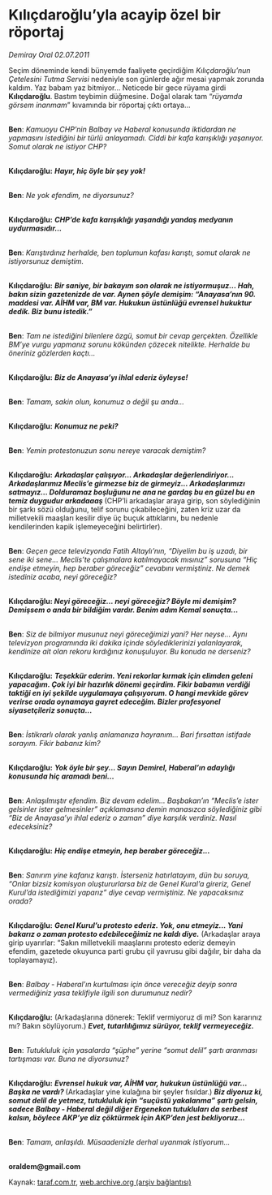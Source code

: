 # Kılıçdaroğlu’yla acayip özel bir röportaj

*Demiray Oral 02.07.2011*

<div class="yazi"><p>Seçim döneminde kendi bünyemde faaliyete geçirdiğim <i>Kılıçdaroğlu’nun Çetelesini Tutma Servisi</i> nedeniyle son günlerde ağır mesai yapmak zorunda kaldım. Yaz babam yaz bitmiyor... Neticede bir gece rüyama girdi<b> Kılıçdaroğlu</b>. Bastım teybimin düğmesine. Doğal olarak tam “<i>rüyamda görsem inanmam</i>” kıvamında bir röportaj çıktı ortaya...</p>
<p><b><br/>Ben</b>: <i>Kamuoyu CHP’nin Balbay ve Haberal konusunda iktidardan ne yapmasını istediğini bir türlü anlayamadı. Ciddi bir kafa karışıklığı yaşanıyor. Somut olarak ne istiyor CHP?</i></p>
<p><b><br/>Kılıçdaroğlu:</b> <b><i>Hayır, hiç öyle bir şey yok! </i></b></p>
<p><b><br/>Ben</b>: <i>Ne yok efendim, ne diyorsunuz?</i></p>
<p><b><br/>Kılıçdaroğlu:</b> <b><i>CHP’de kafa karışıklığı yaşandığı yandaş medyanın uydurmasıdır...</i></b></p>
<p><b><br/>Ben</b>: <i>Karıştırdınız herhalde, ben toplumun kafası karıştı, somut olarak ne istiyorsunuz demiştim.</i> </p>
<p><b><br/>Kılıçdaroğlu:</b> <b><i>Bir saniye, bir bakayım son olarak ne istiyormuşuz... Hah, bakın sizin gazetenizde de var. Aynen şöyle demişim: “Anayasa’nın 90. maddesi var. AİHM var, BM var. Hukukun üstünlüğü evrensel hukuktur dedik. Biz bunu istedik.”</i></b></p>
<p><b><br/>Ben</b>: <i>Tam</i> <i>ne istediğini bilenlere özgü, somut bir cevap gerçekten. Özellikle BM’ye vurgu yapmanız sorunu kökünden çözecek nitelikte. Herhalde bu öneriniz gözlerden kaçtı...</i></p>
<p><b><br/>Kılıçdaroğlu:</b> <b><i>Biz de Anayasa’yı ihlal ederiz öyleyse!</i></b></p>
<p><b><br/>Ben</b>: <i>Tamam, sakin olun, konumuz o değil şu anda...</i></p>
<p><b><br/>Kılıçdaroğlu:</b> <b><i>Konumuz ne peki?</i></b></p>
<p><b><br/>Ben</b>: <i>Yemin protestonuzun sonu nereye varacak demiştim?</i> </p>
<p><b><br/>Kılıçdaroğlu:</b> <b><i>Arkadaşlar çalışıyor... Arkadaşlar değerlendiriyor... Arkadaşlarımız Meclis’e girmezse biz de girmeyiz... Arkadaşlarımızı satmayız... Dolduramaz boşluğunu ne ana ne gardaş bu en güzel bu en temiz duygudur arkadaaaş </i></b>(CHP’li arkadaşlar araya girip, son söylediğinin bir şarkı sözü olduğunu, telif sorunu çıkabileceğini, zaten kriz uzar da milletvekili maaşları kesilir diye üç buçuk attıklarını, bu nedenle kendilerinden kapik işlemeyeceğini belirtirler).</p>
<p><b><br/>Ben</b>: <i>Geçen gece televizyonda Fatih Altaylı’nın, “Diyelim bu iş uzadı, bir sene iki sene... Meclis’te çalışmalara katılmayacak mısınız” sorusuna “Hiç endişe etmeyin, hep beraber göreceğiz” cevabını vermiştiniz. Ne demek istediniz acaba, neyi göreceğiz?</i></p>
<p><b><br/>Kılıçdaroğlu: <i>Neyi göreceğiz... neyi göreceğiz? Böyle mi demişim? Demişsem o anda bir bildiğim vardır. Benim adım Kemal sonuçta...</i></b></p>
<p><b><br/>Ben</b>:<i> Siz de bilmiyor musunuz neyi göreceğimizi yani?</i> <i>Her neyse... Aynı televizyon programında iki dakika içinde söylediklerinizi yalanlayarak, kendinize ait olan rekoru kırdığınız konuşuluyor. Bu konuda ne derseniz?</i></p>
<p><b><br/>Kılıçdaroğlu:</b> <b><i>Teşekkür ederim. Yeni rekorlar kırmak için elimden geleni yapacağım. Çok iyi bir hazırlık dönemi geçirdim. Fikir babamın verdiği taktiği en iyi şekilde uygulamaya çalışıyorum. O hangi mevkide görev verirse orada oynamaya gayret edeceğim. Bizler profesyonel siyasetçileriz sonuçta...</i></b></p>
<p><b><br/>Ben</b>: <i>İstikrarlı olarak yanlış anlamanıza hayranım... Bari</i> <i>fırsattan istifade sorayım. Fikir babanız kim?</i></p>
<p><b><br/>Kılıçdaroğlu:</b> <b><i>Yok öyle bir şey... Sayın Demirel, Haberal’ın adaylığı konusunda hiç aramadı beni...</i></b></p>
<p><b><br/>Ben</b>: <i>Anlaşılmıştır efendim. Biz devam edelim... Başbakan’ın “Meclis’e ister gelsinler ister gelmesinler” açıklamasına demin manasızca söylediğiniz gibi “Biz de Anayasa’yı ihlal ederiz o zaman” diye karşılık verdiniz.</i> <i>Nasıl edeceksiniz?</i></p>
<p><b><br/>Kılıçdaroğlu:</b> <b><i>Hiç endişe etmeyin, hep beraber göreceğiz...</i></b></p>
<p><b><br/>Ben</b>: <i>Sanırım yine kafanız karıştı. İsterseniz hatırlatayım, dün bu soruya, “Onlar bizsiz komisyon oluştururlarsa biz de Genel Kural’a gireriz, Genel Kurul’da istediğimizi yaparız” diye cevap vermiştiniz. Ne yapacaksınız orada?</i></p>
<p><b><br/>Kılıçdaroğlu:</b> <b><i>Genel Kurul’u protesto ederiz. Yok, onu etmeyiz... Yani bakarız o zaman protesto edebileceğimiz ne kaldı diye.</i></b> (Arkadaşlar araya girip uyarırlar: “Sakın milletvekili maaşlarını protesto ederiz demeyin efendim, gazetede okuyunca parti grubu çil yavrusu gibi dağılır, bir daha da toplayamayız).</p>
<p><b><br/>Ben</b>: <i>Balbay - Haberal’ın kurtulması için önce vereceğiz deyip sonra vermediğiniz yasa teklifiyle ilgili son durumunuz nedir?</i></p>
<p><b><br/>Kılıçdaroğlu:</b> (Arkadaşlarına dönerek: Teklif vermiyoruz di mi? Son kararınız mı? Bakın söylüyorum.) <b><i>Evet, tutarlılığımız sürüyor, teklif vermeyeceğiz.</i></b></p>
<p><b><br/>Ben</b>: <i>Tutukluluk için yasalarda “şüphe” yerine “somut delil” şartı aranması tartışması var. Buna ne diyorsunuz?</i></p>
<p><b><br/>Kılıçdaroğlu:</b> <b><i>Evrensel hukuk var, AİHM var, hukukun üstünlüğü var...</i></b> <b><i>Başka ne vardı? </i></b>(Arkadaşlar yine kulağına bir şeyler fısıldar.) <b><i>Biz diyoruz ki, somut delil de yetmez, tutukluluk için “suçüstü yakalanma” şartı gelsin, sadece Balbay - Haberal değil diğer Ergenekon tutukluları da serbest kalsın, böylece AKP’ye diz çöktürmek için AKP’den jest bekliyoruz...</i></b></p>
<p><b><br/>Ben</b>: <i>Tamam, anlaşıldı. Müsaadenizle derhal uyanmak istiyorum...</i></p>
<p><b><br/>oraldem@gmail.com</b></p>
</div>

Kaynak: [taraf.com.tr](http://www.taraf.com.tr/demiray-oral/makale-kilicdaroglu-yla-acayip-ozel-bir-roportaj.htm), [web.archive.org (arşiv bağlantısı)](http://web.archive.org/web/20130831225343/http://www.taraf.com.tr/demiray-oral/makale-kilicdaroglu-yla-acayip-ozel-bir-roportaj.htm)
